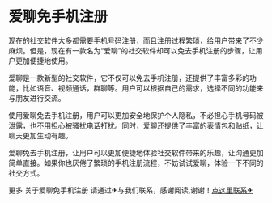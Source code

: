 # 爱聊免手机注册

现在的社交软件大多都需要手机号码注册，而且注册过程繁琐，给用户带来了不少麻烦。但是，现在有一款名为“爱聊”的社交软件却可以免去手机注册的步骤，让用户更加便捷地使用。

爱聊是一款新型的社交软件，它不仅可以免去手机注册，还提供了丰富多彩的功能，比如语音、视频通话，群聊等。用户可以根据自己的需求，选择不同的功能来与朋友进行交流。

使用爱聊免去手机注册，用户可以更加安全地保护个人隐私，不必担心手机号码被泄露，也不用担心被骚扰电话打扰。同时，爱聊还提供了丰富的表情包和贴纸，让聊天更加生动有趣。

爱聊免去手机注册，让用户可以更加便捷地体验社交软件带来的乐趣，让沟通更加简单直接。如果你也厌倦了繁琐的手机注册流程，不妨试试爱聊，体验一下不同的社交方式。

更多 关于爱聊免手机注册 请通过✈与我们联系，感谢阅读,谢谢！[点这里联系✈](https://b.k02.cc)